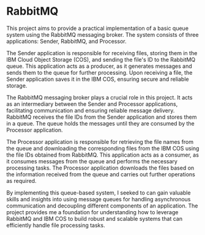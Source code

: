 # RabbitMQ
This project aims to provide a practical implementation of a basic queue system using the RabbitMQ messaging broker. The system consists of three applications: Sender, RabbitMQ, and Processor.

The Sender application is responsible for receiving files, storing them in the IBM Cloud Object Storage (COS), and sending the file's ID to the RabbitMQ queue. This application acts as a producer, as it generates messages and sends them to the queue for further processing. Upon receiving a file, the Sender application saves it in the IBM COS, ensuring secure and reliable storage.

The RabbitMQ messaging broker plays a crucial role in this project. It acts as an intermediary between the Sender and Processor applications, facilitating communication and ensuring reliable message delivery. RabbitMQ receives the file IDs from the Sender application and stores them in a queue. The queue holds the messages until they are consumed by the Processor application.

The Processor application is responsible for retrieving the file names from the queue and downloading the corresponding files from the IBM COS using the file IDs obtained from RabbitMQ. This application acts as a consumer, as it consumes messages from the queue and performs the necessary processing tasks. The Processor application downloads the files based on the information received from the queue and carries out further operations as required.

By implementing this queue-based system, I seeked to can gain valuable skills and insights into using message queues for handling asynchronous communication and decoupling different components of an application. The project provides me a foundation for understanding how to leverage RabbitMQ and IBM COS to build robust and scalable systems that can efficiently handle file processing tasks.


